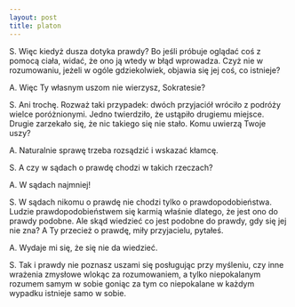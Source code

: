 ```yaml
---
layout: post
title: platon
---
```


S.  Więc kiedyż dusza dotyka prawdy? Bo jeśli próbuje oglądać coś z pomocą ciała, widać, że ono ją wtedy w błąd wprowadza.
    Czyż nie w rozumowaniu, jeżeli w ogóle gdziekolwiek, objawia się jej coś, co istnieje?

A.  Więc Ty własnym uszom nie wierzysz, Sokratesie?

S.  Ani trochę. Rozważ taki przypadek: dwóch przyjaciół wróciło z podróży wielce poróżnionymi. Jedno
    twierdziło, że ustąpiło drugiemu miejsce. Drugie zarzekało się, że nic takiego się nie stało. Komu uwierzą Twoje uszy?

A.  Naturalnie sprawę trzeba rozsądzić i wskazać kłamcę.

S.  A czy w sądach o prawdę chodzi w takich rzeczach?

A.  W sądach najmniej!

S.  W sądach nikomu o prawdę nie chodzi tylko o prawdopodobieństwa. Ludzie prawdopodobieństwem
    się karmią właśnie dlatego, że jest ono do prawdy podobne. Ale skąd wiedzieć co jest podobne do
    prawdy, gdy się jej nie zna? A Ty przecież o prawdę, miły przyjacielu, pytałeś.

A.  Wydaje mi się, że się nie da wiedzieć.

S.  Tak i prawdy nie poznasz uszami się posługując przy myśleniu, czy inne wrażenia
    zmysłowe wlokąc za rozumowaniem, a tylko niepokalanym rozumem samym w sobie goniąc
    za tym co niepokalane w każdym wypadku istnieje samo w sobie.
